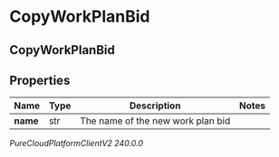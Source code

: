 # CopyWorkPlanBid

## CopyWorkPlanBid

## Properties

|Name | Type | Description | Notes|
|------------ | ------------- | ------------- | -------------|
| **name** | str | The name of the new work plan bid | |



_PureCloudPlatformClientV2 240.0.0_
